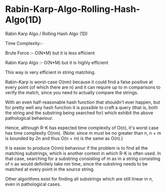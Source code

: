 # Rabin-Karp-Algo-Rolling-Hash-Algo(1D)

Rabin Karp Algo / Rolling Hash Algo (1D)

Time Complexity:-

Brute Force :- O(N*M) but it is less efficient

Rabin Karp Algo :- O(N*M) but it is highly efficient 

This way is very efficient in string matching.

Rabin-Karp is worst-case O(nm) because it could find a false positive at every point (of which there are n) and it can require up to m comparisons to verify the match, since you need to actually compare the strings.

With an even half-reasonable hash function that shouldn't ever happen, but for pretty well any hash function it is possible to craft a query (that is, both the string and the substring being searched for) which exhibit the above pathological behaviour.

Hence, although R-K has expected time complexity of O(n), it's worst case has time complexity O(nm). (Note: since m must be no greater than n, n + m is bounded by 2n and thus O(n + m) is the same as O(n).)

It is easier to produce O(nm) behaviour if the problem is to find all the matching substrings, which is another context in which R-K is often used. In that case, searching for a substring consisting of m as in a string consisting of n as would definitely take nm time, since the substring needs to be matched at every point in the source string.

Other algorithms exist for finding all substrings which are still linear in n, even in pathological cases.
